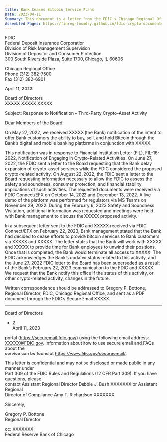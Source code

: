 ```yaml
---
title: Bank Ceases Bitcoin Service Plans
Date: 2023-04-11
Summary: This document is a letter from the FDIC's Chicago Regional Office to a bank's Board of Directors regarding the bank's notification to offer customers the ability to buy, sell, and hold Bitcoin through digital and mobile banking platforms in partnership with a third party. The letter outlines the sequence of events following the bank's May 2022 notification, including the FDIC's request for delay of crypto-asset services expansion, information requests to assess safety and soundness implications, a platform demonstration, and additional information gathering during a Safety and Soundness Visitation. The FDIC acknowledges the bank's February 2023 decision to cease providing bitcoin services to customers and notes that the bank will allow time for employees to unwind their positions before terminating access to the third-party platform. The FDIC requests notification if the status of this or other crypto-related activity changes in the future. (AI-generated)
Assembled Pages: https://finreg-foundry.github.io/fdic-crypto-documents//assets/assembled_pages/pause_letter_2023-04-11.pdf
---
```

FDIC  
Federal Deposit Insurance Corporation  
Division of Risk Management Supervision  
Division of Depositor and Consumer Protection  
300 South Riverside Plaza, Suite 1700, Chicago, IL 60606  

Chicago Regional Office  
Phone (312) 382-7500  
Fax (312) 382-6901  

April 11, 2023  

Board of Directors  
XXXXX XXXXX XXXXX  

Subject: Response to Notification – Third-Party Crypto-Asset Activity  

Dear Members of the Board:  

On May 27, 2022, we received XXXXX (the Bank) notification of the intent to offer Bank customers the ability to buy, sell, and hold Bitcoin through the Bank’s digital and mobile banking platforms in conjunction with XXXXX.  

This notification was in response to Financial Institution Letter (FIL), FIL-16-2022, Notification of Engaging in Crypto-Related Activities. On June 27, 2022, the FDIC sent a letter to the Board requesting that the Bank delay expansion of crypto-asset services while the FDIC considered the proposed crypto-related activity. On August 22, 2022, the FDIC sent a letter to the Board requesting information necessary to allow the FDIC to assess the safety and soundness, consumer protection, and financial stability implications of such activities. The requested documents were received via FDIC Connect/EFX on October 14, 2022 and December 13, 2022. A live demo of the platform was performed for regulators via MS Teams on November 29, 2022. During the February 6, 2023 Safety and Soundness Visitation, additional information was requested and meetings were held with Bank management to discuss the XXXXX proposed activity.  

In a subsequent letter sent to the FDIC and XXXXX received via FDIC Connect/EFX on February 22, 2023, Bank management stated that the Bank had decided to cease efforts to provide bitcoin services to Bank customers via XXXXX and XXXXX. The letter states that the Bank will work with XXXXX and XXXXX to provide time for Bank employees to unwind their positions. Once that is completed, the Bank would terminate all access to XXXXX. The FDIC acknowledges the Bank’s updated status related to this activity, and the June 27, 2022 FDIC letter to the Board has been superseded as a result of the Bank’s February 22, 2023 communication to the FDIC and XXXXX. We request that the Bank notify this office if the status of this activity, or other crypto-related activity, changes in the future.  

Written correspondence should be addressed to Gregory P. Bottone, Regional Director, FDIC, Chicago Regional Office, and sent as a PDF document through the FDIC’s Secure Email XXXXX.

---

Board of Directors  
- 2 -  
April 11, 2023  

portal (https://securemail.fdic.gov/) using the following email address:  
XXXXX@FDIC.gov. Information about how to use secure email and FAQs about the  
service can be found at https://www.fdic.gov/secureemail/.  

This letter is confidential and may not be disclosed or made public in any manner under  
Part 309 of the FDIC Rules and Regulations (12 CFR Part 309). If you have questions, please  
contact Assistant Regional Director Debbie J. Bush XXXXXXX or Assistant Regional  
Director of Compliance Amy T. Richardson XXXXXXX  

Sincerely,  

Gregory P. Bottone  
Regional Director  

cc: XXXXXXX  
Federal Reserve Bank of Chicago